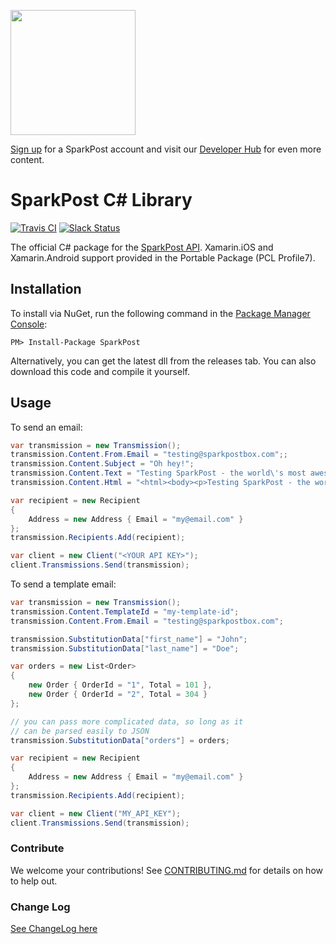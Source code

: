 <a href="https://www.sparkpost.com"><img src="https://www.sparkpost.com/sites/default/files/attachments/SparkPost_Logo_2-Color_Gray-Orange_RGB.svg" width="200px"/></a>

[Sign up](https://app.sparkpost.com/sign-up?src=Dev-Website&sfdcid=70160000000pqBb) for a SparkPost account and visit our [Developer Hub](https://developers.sparkpost.com) for even more content.

# SparkPost C# Library

[![Travis CI](https://travis-ci.org/SparkPost/ruby-sparkpost.svg?branch=master)](https://travis-ci.org/SparkPost/csharp-sparkpost)  [![Slack Status](http://slack.sparkpost.com/badge.svg)](http://slack.sparkpost.com)

The official C# package for the [SparkPost API](https://www.sparkpost.com/api). Xamarin.iOS and Xamarin.Android support provided in the Portable Package (PCL Profile7).

## Installation

To install via NuGet, run the following command in the [Package Manager Console](http://docs.nuget.org/consume/package-manager-console):

```
PM> Install-Package SparkPost
```

Alternatively, you can get the latest dll from the releases tab.  You can also download this code and compile it yourself.

## Usage

To send an email:

```c#
var transmission = new Transmission();
transmission.Content.From.Email = "testing@sparkpostbox.com";;
transmission.Content.Subject = "Oh hey!";
transmission.Content.Text = "Testing SparkPost - the world\'s most awesomest email service!";
transmission.Content.Html = "<html><body><p>Testing SparkPost - the world\'s most awesomest email service!</p></body></html>";

var recipient = new Recipient
{
    Address = new Address { Email = "my@email.com" }
};
transmission.Recipients.Add(recipient);

var client = new Client("<YOUR API KEY>");
client.Transmissions.Send(transmission);

```

To send a template email:

```c#
var transmission = new Transmission();
transmission.Content.TemplateId = "my-template-id";
transmission.Content.From.Email = "testing@sparkpostbox.com";

transmission.SubstitutionData["first_name"] = "John";
transmission.SubstitutionData["last_name"] = "Doe";

var orders = new List<Order>
{
    new Order { OrderId = "1", Total = 101 },
    new Order { OrderId = "2", Total = 304 }
};

// you can pass more complicated data, so long as it
// can be parsed easily to JSON
transmission.SubstitutionData["orders"] = orders;

var recipient = new Recipient
{
    Address = new Address { Email = "my@email.com" }
};
transmission.Recipients.Add(recipient);

var client = new Client("MY_API_KEY");
client.Transmissions.Send(transmission);

```

### Contribute

We welcome your contributions!  See [CONTRIBUTING.md](CONTRIBUTING.md) for details on how to help out.

### Change Log

[See ChangeLog here](CHANGELOG.md)
